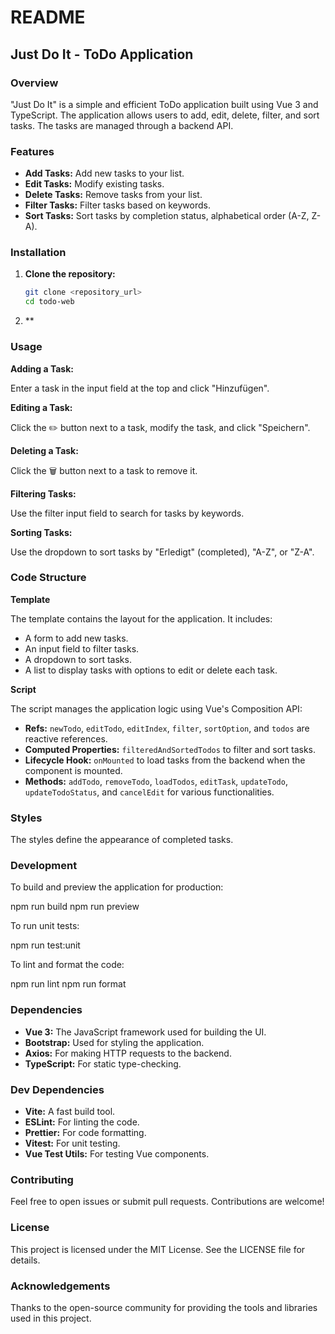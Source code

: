 # README

## Just Do It - ToDo Application

### Overview

"Just Do It" is a simple and efficient ToDo application built using Vue 3 and TypeScript. The application allows users to add, edit, delete, filter, and sort tasks. The tasks are managed through a backend API.

### Features

- **Add Tasks:** Add new tasks to your list.
- **Edit Tasks:** Modify existing tasks.
- **Delete Tasks:** Remove tasks from your list.
- **Filter Tasks:** Filter tasks based on keywords.
- **Sort Tasks:** Sort tasks by completion status, alphabetical order (A-Z, Z-A).

### Installation

1. **Clone the repository:**
   ```bash
   git clone <repository_url>
   cd todo-web

2. **
### Usage

**Adding a Task:**

Enter a task in the input field at the top and click "Hinzufügen".

**Editing a Task:**

Click the ✏️ button next to a task, modify the task, and click "Speichern".

**Deleting a Task:**

Click the 🗑️ button next to a task to remove it.

**Filtering Tasks:**

Use the filter input field to search for tasks by keywords.

**Sorting Tasks:**

Use the dropdown to sort tasks by "Erledigt" (completed), "A-Z", or "Z-A".

### Code Structure

**Template**

The template contains the layout for the application. It includes:
- A form to add new tasks.
- An input field to filter tasks.
- A dropdown to sort tasks.
- A list to display tasks with options to edit or delete each task.

**Script**

The script manages the application logic using Vue's Composition API:
- **Refs:** `newTodo`, `editTodo`, `editIndex`, `filter`, `sortOption`, and `todos` are reactive references.
- **Computed Properties:** `filteredAndSortedTodos` to filter and sort tasks.
- **Lifecycle Hook:** `onMounted` to load tasks from the backend when the component is mounted.
- **Methods:** `addTodo`, `removeTodo`, `loadTodos`, `editTask`, `updateTodo`, `updateTodoStatus`, and `cancelEdit` for various functionalities.
### Styles

The styles define the appearance of completed tasks.

### Development

To build and preview the application for production:

npm run build
npm run preview


To run unit tests:

npm run test:unit


To lint and format the code:

npm run lint
npm run format

### Dependencies

- **Vue 3:** The JavaScript framework used for building the UI.
- **Bootstrap:** Used for styling the application.
- **Axios:** For making HTTP requests to the backend.
- **TypeScript:** For static type-checking.

### Dev Dependencies

- **Vite:** A fast build tool.
- **ESLint:** For linting the code.
- **Prettier:** For code formatting.
- **Vitest:** For unit testing.
- **Vue Test Utils:** For testing Vue components.

### Contributing

Feel free to open issues or submit pull requests. Contributions are welcome!

### License

This project is licensed under the MIT License. See the LICENSE file for details.

### Acknowledgements

Thanks to the open-source community for providing the tools and libraries used in this project.

